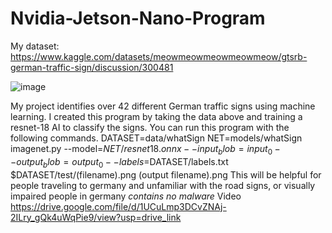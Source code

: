 # Nvidia-Jetson-Nano-Program
 My dataset: https://www.kaggle.com/datasets/meowmeowmeowmeowmeow/gtsrb-german-traffic-sign/discussion/300481

![image](https://github.com/user-attachments/assets/2f1719db-626e-4111-8158-2c0e5d19bc1b)

 
My project identifies over 42 different German traffic signs using machine learning.
I created this program by taking the data above and training a resnet-18 AI to classify the signs.  You can run this program with the following commands.
DATASET=data/whatSign
NET=models/whatSign
imagenet.py --model=$NET/resnet18.onnx --input_blob=input_0 --output_blob=output_0 --labels=$DATASET/labels.txt $DATASET/test/(filename).png (output filename).png
This will be helpful for people traveling to germany and unfamiliar with the road signs, or visually impaired people in germany
*contains no malware*
Video
https://drive.google.com/file/d/1UCuLmp3DCvZNAj-2ILry_gQk4uWqPie9/view?usp=drive_link
